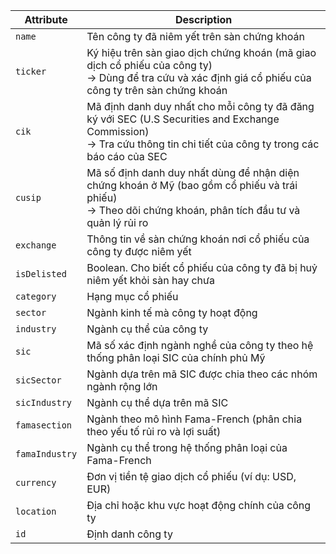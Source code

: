 <div style="font-size: 10px; line-height: 1.4;">

| Attribute      | Description |
|----------------|-------------|
| `name`         | Tên công ty đã niêm yết trên sàn chứng khoán |
| `ticker`       | Ký hiệu trên sàn giao dịch chứng khoán (mã giao dịch cổ phiếu của công ty) <br> → Dùng để tra cứu và xác định giá cổ phiếu của công ty trên sàn chứng khoán |
| `cik`          | Mã định danh duy nhất cho mỗi công ty đã đăng ký với SEC (U.S Securities and Exchange Commission) <br> → Tra cứu thông tin chi tiết của công ty trong các báo cáo của SEC |
| `cusip`        | Mã số định danh duy nhất dùng để nhận diện chứng khoán ở Mỹ (bao gồm cổ phiếu và trái phiếu) <br> → Theo dõi chứng khoán, phân tích đầu tư và quản lý rủi ro |
| `exchange`     | Thông tin về sàn chứng khoán nơi cổ phiếu của công ty được niêm yết |
| `isDelisted`   | Boolean. Cho biết cổ phiếu của công ty đã bị huỷ niêm yết khỏi sàn hay chưa |
| `category`     | Hạng mục cổ phiếu |
| `sector`       | Ngành kinh tế mà công ty hoạt động |
| `industry`     | Ngành cụ thể của công ty |
| `sic`          | Mã số xác định ngành nghề của công ty theo hệ thống phân loại SIC của chính phủ Mỹ |
| `sicSector`    | Ngành dựa trên mã SIC được chia theo các nhóm ngành rộng lớn |
| `sicIndustry`  | Ngành cụ thể dựa trên mã SIC |
| `famasection`  | Ngành theo mô hình Fama-French (phân chia theo yếu tố rủi ro và lợi suất) |
| `famaIndustry` | Ngành cụ thể trong hệ thống phân loại của Fama-French |
| `currency`     | Đơn vị tiền tệ giao dịch cổ phiếu (ví dụ: USD, EUR) |
| `location`     | Địa chỉ hoặc khu vực hoạt động chính của công ty |
| `id`           | Định danh công ty |

</div>
